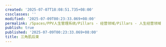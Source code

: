 ```yaml
---
created: '2025-07-07T18:08:51.735+08:00'
cssclasses: ''
modified: '2025-07-09T00:23:33.069+08:00'
permalink: /Spaces/PPV人生管理系统/Pillars - 经营领域/Pillars - 人生经营领域/运动/增肌减脂计划/肌肉部位库/肌肉库/三角肌后束.md
publish: true
published: '2025-07-09T00:23:33.069+08:00'
title: 三角肌后束
---
```


